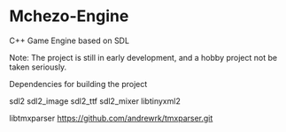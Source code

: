 Mchezo-Engine
=============

C++ Game Engine based on SDL

Note:
The project is still in early development, and a hobby project not be taken seriously.

Dependencies for building the project

sdl2
sdl2_image
sdl2_ttf
sdl2_mixer
libtinyxml2

libtmxparser
https://github.com/andrewrk/tmxparser.git

